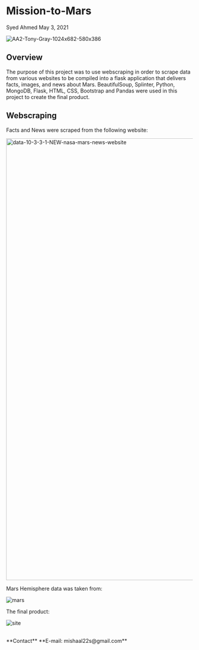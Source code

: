 # Mission-to-Mars

Syed Ahmed
May 3, 2021 

![AA2-Tony-Gray-1024x682-580x386](https://user-images.githubusercontent.com/45697471/116948697-2732cf80-ac4e-11eb-87b4-86e3b4825a1b.jpg)


## Overview 

The purpose of this project was to use webscraping in order to scrape data from various websites to be compiled into a flask application that delivers facts, images, and news about Mars. BeautifulSoup, Splinter, Python, MongoDB, Flask, HTML, CSS, Bootstrap and Pandas were used in this project to create the final product. 

## Webscraping 

Facts and News were scraped from the following website: 

<img width="1192" alt="data-10-3-3-1-NEW-nasa-mars-news-website" src="https://user-images.githubusercontent.com/45697471/116949100-3fefb500-ac4f-11eb-8edb-5979f36a5ab3.png">

Mars Hemisphere data was taken from: 

![mars](https://user-images.githubusercontent.com/45697471/116949159-6dd4f980-ac4f-11eb-95e6-feacfb5656a8.png)

The final product: 

![site](https://user-images.githubusercontent.com/45697471/116949282-bee4ed80-ac4f-11eb-8336-71ef8c49279b.png)

<br> 
**Contact**
**E-mail: mishaal22s@gmail.com**

